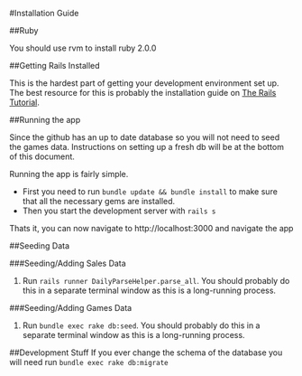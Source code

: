 #Installation Guide

##Ruby

You should use rvm to install ruby 2.0.0

##Getting Rails Installed

This is the hardest part of getting your development environment set up. The best resource for this is probably the installation guide on [The Rails Tutorial](http://www.railstutorial.org/book/beginning#sec-development_tools).

##Running the app

Since the github has an up to date database so you will not need to seed the games data. Instructions on setting up a fresh db will be at the bottom of this document. 

Running the app is fairly simple.

* First you need to run `bundle update && bundle install` to make sure that all the necessary gems are installed. 
* Then you start the development server with `rails s`

Thats it, you can now navigate to http://localhost:3000 and navigate the app

##Seeding Data

###Seeding/Adding Sales Data

1. Run `rails runner DailyParseHelper.parse_all`. You should probably do this in a separate terminal window as this is a long-running process. 

###Seeding/Adding Games Data

1. Run `bundle exec rake db:seed`. You should probably do this in a separate terminal window as this is a long-running process. 


##Development Stuff
If you ever change the schema of the database you will need run `bundle exec rake db:migrate`
